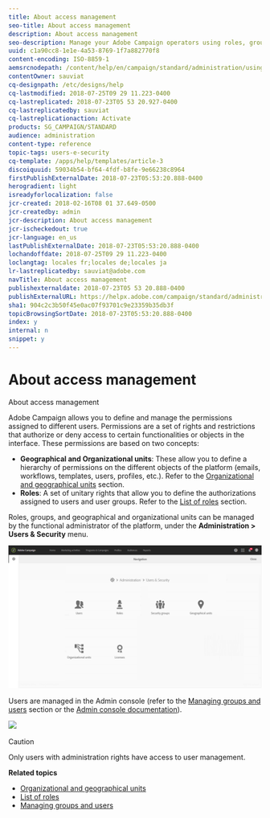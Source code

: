```yaml
---
title: About access management
seo-title: About access management
description: About access management
seo-description: Manage your Adobe Campaign operators using roles, groups and geographical and organizational units.
uuid: c1a90cc8-1e1e-4a53-8769-1f7a882770f8
content-encoding: ISO-8859-1
aemsrcnodepath: /content/help/en/campaign/standard/administration/using/about-access-management
contentOwner: sauviat
cq-designpath: /etc/designs/help
cq-lastmodified: 2018-07-25T09 29 11.223-0400
cq-lastreplicated: 2018-07-23T05 53 20.927-0400
cq-lastreplicatedby: sauviat
cq-lastreplicationaction: Activate
products: SG_CAMPAIGN/STANDARD
audience: administration
content-type: reference
topic-tags: users-e-security
cq-template: /apps/help/templates/article-3
discoiquuid: 59034b54-bf64-4fdf-b8fe-9e66238c8964
firstPublishExternalDate: 2018-07-23T05:53:20.888-0400
herogradient: light
isreadyforlocalization: false
jcr-created: 2018-02-16T08 01 37.649-0500
jcr-createdby: admin
jcr-description: About access management
jcr-ischeckedout: true
jcr-language: en_us
lastPublishExternalDate: 2018-07-23T05:53:20.888-0400
lochandoffdate: 2018-07-25T09 29 11.223-0400
loclangtag: locales fr;locales de;locales ja
lr-lastreplicatedby: sauviat@adobe.com
navTitle: About access management
publishexternaldate: 2018-07-23T05 53 20.888-0400
publishExternalURL: https://helpx.adobe.com/campaign/standard/administration/using/about-access-management.html
sha1: 904c2c3b50f45e0ac07f93701c9e23359b35db3f
topicBrowsingSortDate: 2018-07-23T05:53:20.888-0400
index: y
internal: n
snippet: y
---
```


# About access management

About access management

Adobe Campaign allows you to define and manage the permissions assigned to different users. Permissions are a set of rights and restrictions that authorize or deny access to certain functionalities or objects in the interface. These permissions are based on two concepts:

* **Geographical and Organizational units**: These allow you to define a hierarchy of permissions on the different objects of the platform (emails, workflows, templates, users, profiles, etc.). Refer to the [Organizational and geographical units](../../administration/using/organizational-and-geographical-units.md) section.
* **Roles**: A set of unitary rights that allow you to define the authorizations assigned to users and user groups. Refer to the [List of roles](../../administration/using/list-of-roles.md) section.

Roles, groups, and geographical and organizational units can be managed by the functional administrator of the platform, under the **Administration > Users & Security** menu. 

![](assets/user_management_1.png)

Users are managed in the Admin console (refer to the [Managing groups and users](../../administration/using/managing-groups-and-users.md) section or the [Admin console documentation](https://helpx.adobe.com/enterprise/managing/user-guide.html)).

![](assets/user_management_6.png)

>[!CAUTION]
>
>Only users with administration rights have access to user management.

**Related topics**

* [Organizational and geographical units](../../administration/using/organizational-and-geographical-units.md)
* [List of roles](../../administration/using/list-of-roles.md)
* [Managing groups and users](../../administration/using/managing-groups-and-users.md)

